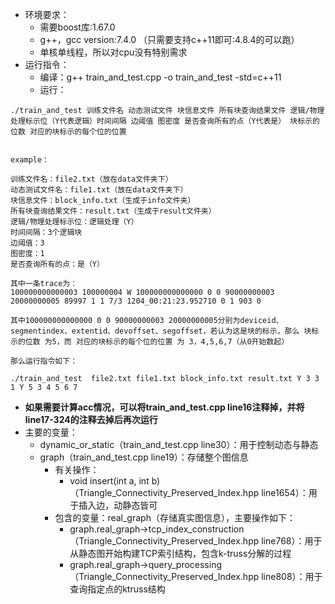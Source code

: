 - 环境要求：
    - 需要boost库:1.67.0
    - g++，gcc version:7.4.0 （只需要支持c++11即可:4.8.4的可以跑）
    - 单核单线程，所以对cpu没有特别需求
- 运行指令：
    - 编译：g++ train_and_test.cpp -o train_and_test -std=c++11
    - 运行：

```shell
./train_and_test 训练文件名 动态测试文件 块信息文件 所有块查询结果文件 逻辑/物理处理标示位（Y代表逻辑）时间间隔 边阈值 图密度 是否查询所有的点（Y代表是） 块标示的位数 对应的块标示的每个位的位置


example：

训练文件名：file2.txt（放在data文件夹下）
动态测试文件名：file1.txt（放在data文件夹下）
块信息文件：block_info.txt（生成于info文件夹）
所有块查询结果文件：result.txt（生成于result文件夹）
逻辑/物理处理标示位：逻辑处理（Y）
时间间隔：3个逻辑块
边阈值：3
图密度：1
是否查询所有的点：是（Y）

其中一条trace为：
100000000000003 100000004 W 100000000000000 0 0 90000000003 20000000005 89997 1 1 7/3 1204_00:21:23.952710 0 1 903 0

其中100000000000000 0 0 90000000003 20000000005分别为deviceid、segmentindex、extentid、devoffset、segoffset，若认为这是块的标示，那么 块标示的位数 为5，而 对应的块标示的每个位的位置 为 3，4,5,6,7（从0开始数起）

那么运行指令如下：

./train_and_test  file2.txt file1.txt block_info.txt result.txt Y 3 3 1 Y 5 3 4 5 6 7
```

- **如果需要计算acc情况，可以将train_and_test.cpp line16注释掉，并将line17-324的注释去掉后再次运行**
- 主要的变量：
  - dynamic_or_static（train_and_test.cpp line30）：用于控制动态与静态
  - graph（train_and_test.cpp line19）：存储整个图信息
    - 有关操作：
      -  void insert(int a, int b) （Triangle_Connectivity_Preserved_Index.hpp line1654）：用于插入边，动静态皆可
    - 包含的变量：real_graph（存储真实图信息），主要操作如下：
      - graph.real_graph->tcp_index_construction（Triangle_Connectivity_Preserved_Index.hpp line768）：用于从静态图开始构建TCP索引结构，包含k-truss分解的过程
      - graph.real_graph->query_processing（Triangle_Connectivity_Preserved_Index.hpp line808）：用于查询指定点的ktruss结构

